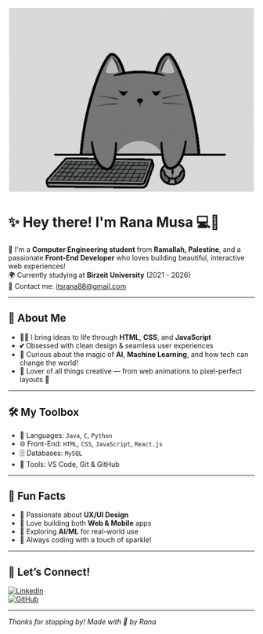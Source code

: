 <p align="center">
  <img src="https://github.com/RanaMusa12/RanaMusa12/blob/main/cat1.gif" width="500" alt="Rana coding illustration"/>
</p>


# ✨ Hey there! I'm Rana Musa 💻🌸

🎀 I'm a **Computer Engineering student** from **Ramallah, Palestine**, and a passionate **Front-End Developer** who loves building beautiful, interactive web experiences!  
🌍 Currently studying at **Birzeit University** (2021 - 2026)  
💌 Contact me: itsrana88@gmail.com

---

## 💫 About Me

- 👩‍💻 I bring ideas to life through **HTML**, **CSS**, and **JavaScript**
- 💕 Obsessed with clean design & seamless user experiences
- 🧠 Curious about the magic of **AI**, **Machine Learning**, and how tech can change the world!
- 🌈 Lover of all things creative — from web animations to pixel-perfect layouts 💅

---

## 🛠️ My Toolbox

- 🧩 Languages: `Java`, `C`, `Python`
- 🌐 Front-End: `HTML`, `CSS`, `JavaScript`, `React.js`
- 🗄️ Databases: `MySQL`
- 🎨 Tools: VS Code, Git & GitHub


---

## 🌟 Fun Facts

- 🎨 Passionate about **UX/UI Design**
- 📱 Love building both **Web & Mobile** apps
- 🤖 Exploring **AI/ML** for real-world use
- 💖 Always coding with a touch of sparkle!

---

## 💌 Let’s Connect!

[![LinkedIn](https://img.shields.io/badge/-LinkedIn-blue?logo=linkedin&logoColor=white)](https://www.linkedin.com/in/rana-musa-50516a334/)  
[![GitHub](https://img.shields.io/badge/-GitHub-333?logo=github&logoColor=white)](https://github.com/RanaMusa12)

---

_Thanks for stopping by! Made with 💖 by Rana_
